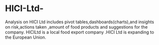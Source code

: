 # HICI-Ltd-
Analysis on HICI Ltd includes pivot tables,dashboards(charts),and insights on risk,actions taken ,amount of food products and suggestions for the company.
HICILtd is a local food export company .HICI Ltd is expanding to the European Union. 
